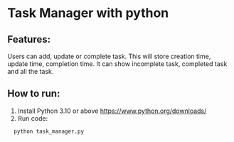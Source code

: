 # Task Manager with python

## Features:
 Users can add, update or complete task. This will store creation time, update time, completion time. It can show incomplete task, completed task and all the task. 

## How to run:
1. Install Python 3.10 or above
    https://www.python.org/downloads/
2. Run code:
```
  python task_manager.py
```